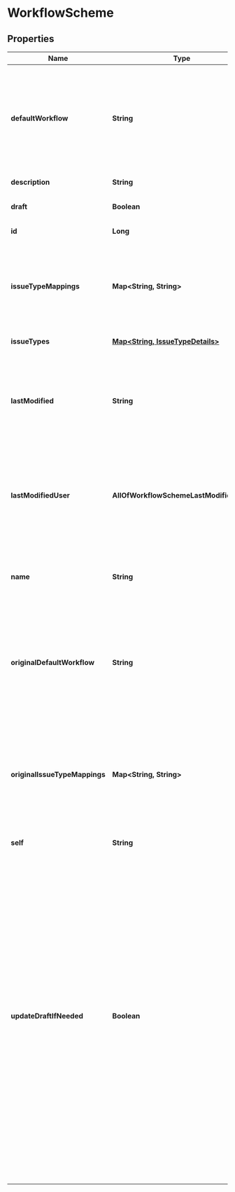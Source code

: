 # WorkflowScheme

## Properties
Name | Type | Description | Notes
------------ | ------------- | ------------- | -------------
**defaultWorkflow** | **String** | The name of the default workflow for the workflow scheme. The default workflow has *All Unassigned Issue Types* assigned to it in Jira. If &#x60;defaultWorkflow&#x60; is not specified when creating a workflow scheme, it is set to *Jira Workflow (jira)*. |  [optional]
**description** | **String** | The description of the workflow scheme. |  [optional]
**draft** | **Boolean** | Whether the workflow scheme is a draft or not. |  [optional]
**id** | **Long** | The ID of the workflow scheme. |  [optional]
**issueTypeMappings** | **Map&lt;String, String&gt;** | The issue type to workflow mappings, where each mapping is an issue type ID and workflow name pair. Note that an issue type can only be mapped to one workflow in a workflow scheme. |  [optional]
**issueTypes** | [**Map&lt;String, IssueTypeDetails&gt;**](IssueTypeDetails.md) | The issue types available in Jira. |  [optional]
**lastModified** | **String** | The date-time that the draft workflow scheme was last modified. A modification is a change to the issue type-project mappings only. This property does not apply to non-draft workflows. |  [optional]
**lastModifiedUser** | **AllOfWorkflowSchemeLastModifiedUser** | The user that last modified the draft workflow scheme. A modification is a change to the issue type-project mappings only. This property does not apply to non-draft workflows. |  [optional]
**name** | **String** | The name of the workflow scheme. The name must be unique. The maximum length is 255 characters. Required when creating a workflow scheme. |  [optional]
**originalDefaultWorkflow** | **String** | For draft workflow schemes, this property is the name of the default workflow for the original workflow scheme. The default workflow has *All Unassigned Issue Types* assigned to it in Jira. |  [optional]
**originalIssueTypeMappings** | **Map&lt;String, String&gt;** | For draft workflow schemes, this property is the issue type to workflow mappings for the original workflow scheme, where each mapping is an issue type ID and workflow name pair. Note that an issue type can only be mapped to one workflow in a workflow scheme. |  [optional]
**self** | **String** |  |  [optional]
**updateDraftIfNeeded** | **Boolean** | Whether to create or update a draft workflow scheme when updating an active workflow scheme. An active workflow scheme is a workflow scheme that is used by at least one project. The following examples show how this property works:   *  Update an active workflow scheme with &#x60;updateDraftIfNeeded&#x60; set to &#x60;true&#x60;: If a draft workflow scheme exists, it is updated. Otherwise, a draft workflow scheme is created.  *  Update an active workflow scheme with &#x60;updateDraftIfNeeded&#x60; set to &#x60;false&#x60;: An error is returned, as active workflow schemes cannot be updated.  *  Update an inactive workflow scheme with &#x60;updateDraftIfNeeded&#x60; set to &#x60;true&#x60;: The workflow scheme is updated, as inactive workflow schemes do not require drafts to update.  Defaults to &#x60;false&#x60;. |  [optional]
